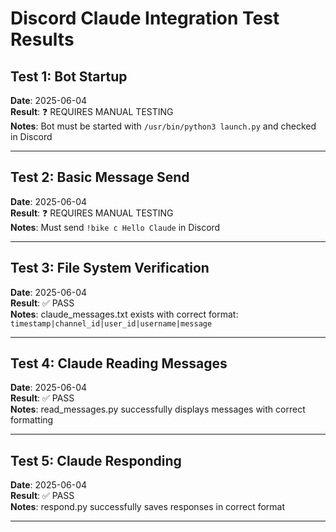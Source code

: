 # Discord Claude Integration Test Results

## Test 1: Bot Startup
**Date**: 2025-06-04  
**Result**: ❓ REQUIRES MANUAL TESTING  
**Notes**: Bot must be started with `/usr/bin/python3 launch.py` and checked in Discord

---

## Test 2: Basic Message Send
**Date**: 2025-06-04  
**Result**: ❓ REQUIRES MANUAL TESTING  
**Notes**: Must send `!bike c Hello Claude` in Discord

---

## Test 3: File System Verification  
**Date**: 2025-06-04  
**Result**: ✅ PASS  
**Notes**: claude_messages.txt exists with correct format: `timestamp|channel_id|user_id|username|message`

---

## Test 4: Claude Reading Messages
**Date**: 2025-06-04  
**Result**: ✅ PASS  
**Notes**: read_messages.py successfully displays messages with correct formatting

---
## Test 5: Claude Responding
**Date**: 2025-06-04  
**Result**: ✅ PASS  
**Notes**: respond.py successfully saves responses in correct format

---
